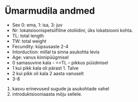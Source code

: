 # Ümarmudila andmed

- Sex 0: ema, 1: isa, 3: juv
- Nr: lokatsioonispetsiifiline otoliidinr, üks lokatsiooni kohta.
- TL: total length
- TW: total weight
- Fecundity: küpsusaste 2-4
- Intorduction: millal ta sinna asukohta levis
- Age: vanus kinnipüügmisel
- 0 samasuvine kala - ==TL – pikkus püüdmisel
- 1 kui pikk kala oli pärast 1. Talve
- 2 kui pikk oli kala 2 aasta vanuselt
- 3-8


1. kasvu erinevused sugude ja asukohtade vahel
2. introduktsiooniaasta mõju sellele.

